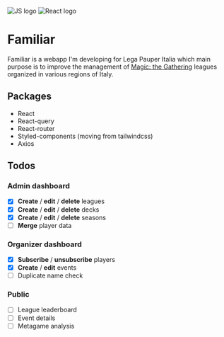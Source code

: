 ![JS logo](https://i.imgur.com/tvJMlaz.png)
![React logo](https://i.imgur.com/6srbJj2.png)

# Familiar
Familiar is a webapp I'm developing for Lega Pauper Italia which main purpose is to improve the management of [Magic: the Gathering](https://en.wikipedia.org/wiki/Magic:_The_Gathering) leagues organized in various regions of Italy. 

## Packages
- React
- React-query
- React-router
- Styled-components (moving from tailwindcss)
- Axios

## Todos

### Admin dashboard
- [x] **Create** /  **edit** / **delete** leagues 
- [x] **Create** /  **edit** / **delete** decks 
- [x] **Create** /  **edit** / **delete** seasons 
- [ ] **Merge** player data 

### Organizer dashboard 
- [x] **Subscribe** / **unsubscribe** players
- [x] **Create** / **edit** events
- [ ] Duplicate name check

### Public
- [ ] League leaderboard  
- [ ] Event details 
- [ ] Metagame analysis

